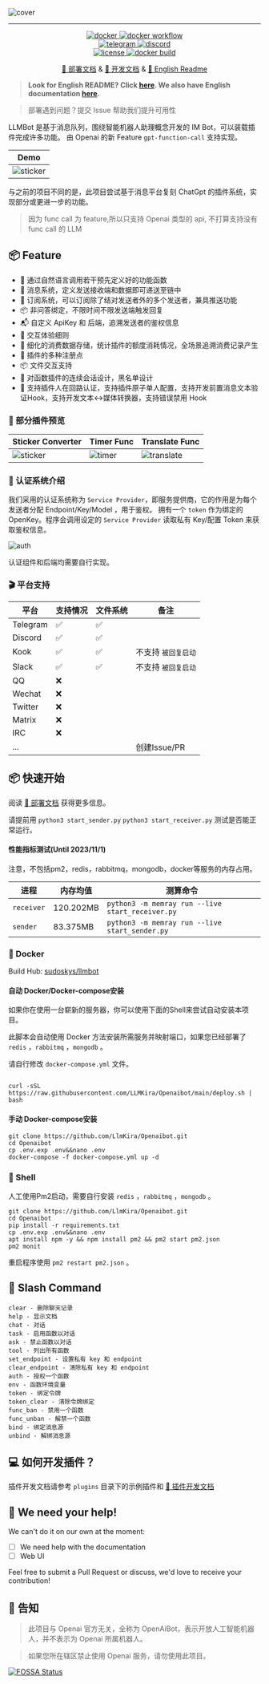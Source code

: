 ![cover](https://raw.githubusercontent.com/LlmKira/.github/main/llmbot/project_cover.png)

------------------

<p align="center">
<a href="https://hub.docker.com/repository/docker/sudoskys/llmbot/general">
    <img src="https://img.shields.io/docker/pulls/sudoskys/llmbot" alt="docker">
</a>
<a href="https://github.com/llmkira/openaibot/actions/workflows/docker-ci.yaml">
    <img src="https://github.com/llmkira/openaibot/actions/workflows/docker-ci.yaml/badge.svg" alt="docker workflow">
</a>
<br />
<a href="https://t.me/Openai_LLM">
    <img src="https://img.shields.io/badge/Join-Telegram-blue" alt="telegram">
</a>
<a href="https://discord.gg/6QHNdwhdE5">
    <img src="https://img.shields.io/badge/Join-Discord-blue" alt="discord">
</a>
<br/>
<a href="https://raw.githubusercontent.com/llmkira/openaibot/main/LICENSE">
    <img src="https://img.shields.io/github/license/llmkira/openaibot" alt="license">
</a>
<a href="https://hub.docker.com/repository/docker/sudoskys/llmbot/builds">
    <img src="https://img.shields.io/docker/v/sudoskys/llmbot" alt="docker build">
</a>
</p>

<p align="center">
  <a href="https://llmkira.github.io/Docs/">🍩 部署文档</a> 
  &
  <a href="https://llmkira.github.io/Docs/dev/basic">🧀 开发文档</a>
  &
  <a href="README_EN.md">📝 English Readme</a>
</p>


> **Look for English README? Click [here](README_EN.md). We also have English
documentation [here](https://llmkira.github.io/Docs/en).**

> 部署遇到问题？提交 Issue 帮助我们提升可用性

LLMBot 是基于消息队列，围绕智能机器人助理概念开发的 IM Bot，可以装载插件完成许多功能。
由 Openai 的新 Feature `gpt-function-call` 支持实现。

| Demo                              |
|-----------------------------------| 
| ![sticker](./docs/chain_chat.gif) | 

与之前的项目不同的是，此项目尝试基于消息平台复刻 ChatGpt 的插件系统，实现部分或更进一步的功能。

> 因为 func call 为 feature,所以只支持 Openai 类型的 api, 不打算支持没有 func call 的 LLM

## 📦 Feature

- 🍪 通过自然语言调用若干预先定义好的功能函数
- 📝 消息系统，定义发送接收端和数据即可递送至链中
- 📎 订阅系统，可以订阅除了结对发送者外的多个发送者，兼具推送功能
- 📦 非问答绑定，不限时间不限发送端触发回复
- 📬 自定义 ApiKey 和 后端，追溯发送者的鉴权信息
- 🍾 交互体验细则
- 🎵 细化的消费数据存储，统计插件的额度消耗情况，全场景追溯消费记录产生
- 🍰 插件的多种注册点
- 📦 文件交互支持
- 🍖 对函数插件的连续会话设计，黑名单设计
- 🍟 支持插件人在回路认证，支持插件原子单人配置，支持开发前置消息文本验证Hook，支持开发文本<->媒体转换器，支持错误禁用 Hook

### 🧀 部分插件预览

| Sticker Converter                   | Timer Func                      | Translate Func                               |
|-------------------------------------|---------------------------------|----------------------------------------------|
| ![sticker](./docs/sticker_func.gif) | ![timer](./docs/timer_func.gif) | ![translate](./docs/translate_file_func.gif) |

### 🧀 认证系统介绍

我们采用的认证系统称为 `Service Provider`，即服务提供商，它的作用是为每个发送者分配 Endpoint/Key/Model ，用于鉴权。
拥有一个 `token` 作为绑定的 OpenKey。程序会调用设定的 `Service Provider` 读取私有 Key/配置 Token 来获取鉴权信息。

![auth](./docs/SeriveProvider.svg)

认证组件和后端均需要自行实现。

### 🎬 平台支持

| 平台       | 支持情况 | 文件系统 | 备注          |
|----------|------|------|-------------|
| Telegram | ✅    | ✅    |             |
| Discord  | ✅    | ✅    |             |
| Kook     | ✅    | ✅    | 不支持 `被回复启动` |
| Slack    | ✅    | ✅    | 不支持 `被回复启动` |
| QQ       | ❌    |      |             |
| Wechat   | ❌    |      |             |
| Twitter  | ❌    |      |             |
| Matrix   | ❌    |      |             |
| IRC      | ❌    |      |             |
| ...      |      |      | 创建Issue/PR  |

## 📦 快速开始

阅读 [🧀 部署文档](https://llmkira.github.io/Docs/) 获得更多信息。

请提前用 `python3 start_sender.py`  `python3 start_receiver.py` 测试是否能正常运行。

#### 性能指标测试(Until 2023/11/1)

注意，不包括pm2，redis，rabbitmq，mongodb，docker等服务的内存占用。

| 进程         | 内存均值      | 测算命令                                             |
|------------|-----------|--------------------------------------------------|
| `receiver` | 120.202MB | `python3 -m memray run --live start_receiver.py` |
| `sender`   | 83.375MB  | `python3 -m memray run --live start_sender.py`   |

### 🥣 Docker

Build Hub: [sudoskys/llmbot](https://hub.docker.com/repository/docker/sudoskys/llmbot/general)

#### 自动 Docker/Docker-compose安装

如果你在使用一台崭新的服务器，你可以使用下面的Shell来尝试自动安装本项目。

此脚本会自动使用 Docker 方法安装所需服务并映射端口，如果您已经部署了 `redis` ，`rabbitmq` ，`mongodb` 。

请自行修改 `docker-compose.yml` 文件。

```shell

curl -sSL https://raw.githubusercontent.com/LLMKira/Openaibot/main/deploy.sh | bash
```

#### 手动 Docker-compose安装

```shell
git clone https://github.com/LlmKira/Openaibot.git
cd Openaibot
cp .env.exp .env&&nano .env
docker-compose -f docker-compose.yml up -d

```

### 🍔 Shell

人工使用Pm2启动，需要自行安装 `redis` ，`rabbitmq` ，`mongodb` 。

```shell
git clone https://github.com/LlmKira/Openaibot.git
cd Openaibot
pip install -r requirements.txt
cp .env.exp .env&&nano .env
apt install npm -y && npm install pm2 && pm2 start pm2.json
pm2 monit

```

重启程序使用 `pm2 restart pm2.json` 。

## 🍪 Slash Command

```shell
clear - 删除聊天记录
help - 显示文档
chat - 对话
task - 启用函数以对话
ask - 禁止函数以对话
tool - 列出所有函数
set_endpoint - 设置私有 key 和 endpoint
clear_endpoint - 清除私有 key 和 endpoint
auth - 授权一个函数
env - 函数环境变量
token - 绑定令牌
token_clear - 清除令牌绑定
func_ban - 禁用一个函数
func_unban - 解禁一个函数
bind - 绑定消息源
unbind - 解绑消息源
```

## 💻 如何开发插件？

插件开发文档请参考 `plugins` 目录下的示例插件和 [🧀 插件开发文档](https://llmkira.github.io/Docs/dev/basic)

## 🤝 We need your help!

We can't do it on our own at the moment:

- [ ] We need help with the documentation
- [ ] Web UI

Feel free to submit a Pull Request or discuss, we'd love to receive your contribution!

## 📜 告知

> 此项目与 Openai 官方无关，全称为 OpenAiBot，表示开放人工智能机器人，并不表示为 Openai 所属机器人。

> 如果您所在辖区禁止使用 Openai 服务，请勿使用此项目。

[![FOSSA Status](https://app.fossa.com/api/projects/git%2Bgithub.com%2Fsudoskys%2FOpenaibot.svg?type=small)](https://app.fossa.com/projects/git%2Bgithub.com%2Fsudoskys%2FOpenaibot?ref=badge_small)